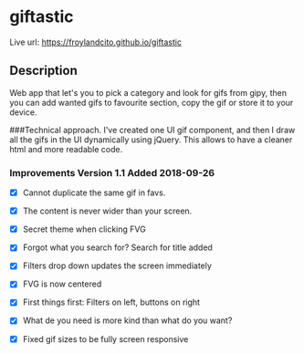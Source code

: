 # giftastic

Live url: https://froylandcito.github.io/giftastic

## Description
Web app that let's you to pick a category and look for gifs from gipy, 
then you can add wanted gifs to favourite section, copy the gif or store it 
to your device.

###Technical approach.
I've created one UI gif component, and then I draw all the gifs in the UI dynamically using jQuery. This allows to have a cleaner html and more readable code. 

### Improvements Version 1.1 Added 2018-09-26
- [x] Cannot duplicate the same gif in favs. 
- [x] The content is never wider than your screen. 
- [x] Secret theme when clicking FVG
- [x] Forgot what you search for? Search for title added
- [x] Filters drop down updates the screen immediately
- [x] FVG is now centered
- [x] First things first: Filters on left, buttons on right
- [x] What de you need is more kind than what do you want?
- [x] Fixed gif sizes to be fully screen responsive

